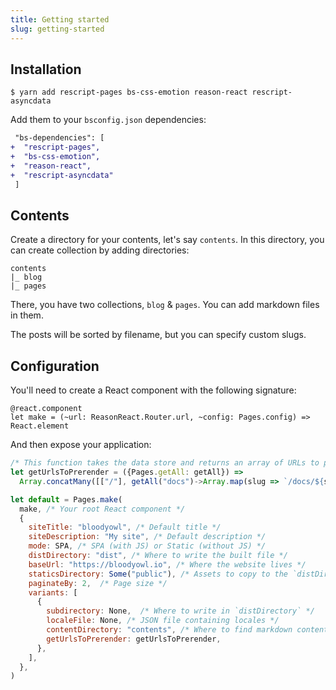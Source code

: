 ```yaml
---
title: Getting started
slug: getting-started
---
```


## Installation

```console
$ yarn add rescript-pages bs-css-emotion reason-react rescript-asyncdata
```

Add them to your `bsconfig.json` dependencies:

```diff
 "bs-dependencies": [
+  "rescript-pages",
+  "bs-css-emotion",
+  "reason-react",
+  "rescript-asyncdata"
 ]
```

## Contents

Create a directory for your contents, let's say `contents`. In this directory, you can create collection by adding directories:

```
contents
|_ blog
|_ pages
```

There, you have two collections, `blog` & `pages`. You can add markdown files in them.

The posts will be sorted by filename, but you can specify custom slugs.

## Configuration

You'll need to create a React component with the following signature:

```reason
@react.component
let make = (~url: ReasonReact.Router.url, ~config: Pages.config) => React.element
```

And then expose your application:

```js
/* This function takes the data store and returns an array of URLs to pre-render */
let getUrlsToPrerender = ({Pages.getAll: getAll}) =>
  Array.concatMany([["/"], getAll("docs")->Array.map(slug => `/docs/${slug}`), ["404.html"]])

let default = Pages.make(
  make, /* Your root React component */
  {
    siteTitle: "bloodyowl", /* Default title */
    siteDescription: "My site", /* Default description */
    mode: SPA, /* SPA (with JS) or Static (without JS) */
    distDirectory: "dist", /* Where to write the built file */
    baseUrl: "https://bloodyowl.io", /* Where the website lives */
    staticsDirectory: Some("public"), /* Assets to copy to the `distDirectory` root */
    paginateBy: 2,  /* Page size */
    variants: [
      {
        subdirectory: None,  /* Where to write in `distDirectory` */
        localeFile: None, /* JSON file containing locales */
        contentDirectory: "contents", /* Where to find markdown contents */
        getUrlsToPrerender: getUrlsToPrerender,
      },
    ],
  },
)
```
